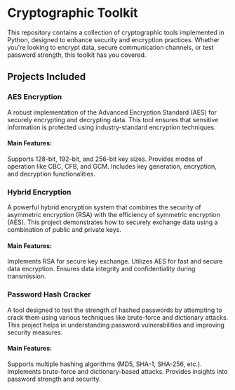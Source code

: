 # Cryptographic Toolkit
This repository contains a collection of cryptographic tools implemented in Python, designed to enhance security and encryption practices. Whether you're looking to encrypt data, secure communication channels, or test password strength, this toolkit has you covered.

## Projects Included
### AES Encryption
A robust implementation of the Advanced Encryption Standard (AES) for securely encrypting and decrypting data. This tool ensures that sensitive information is protected using industry-standard encryption techniques.

#### Main Features:
Supports 128-bit, 192-bit, and 256-bit key sizes.
Provides modes of operation like CBC, CFB, and GCM.
Includes key generation, encryption, and decryption functionalities.

### Hybrid Encryption
A powerful hybrid encryption system that combines the security of asymmetric encryption (RSA) with the efficiency of symmetric encryption (AES). This project demonstrates how to securely exchange data using a combination of public and private keys.

#### Main Features:
Implements RSA for secure key exchange.
Utilizes AES for fast and secure data encryption.
Ensures data integrity and confidentiality during transmission.

### Password Hash Cracker
A tool designed to test the strength of hashed passwords by attempting to crack them using various techniques like brute-force and dictionary attacks. This project helps in understanding password vulnerabilities and improving security measures.

#### Main Features:
Supports multiple hashing algorithms (MD5, SHA-1, SHA-256, etc.).
Implements brute-force and dictionary-based attacks.
Provides insights into password strength and security.
